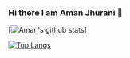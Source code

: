 ### Hi there I am Aman Jhurani 👋
[![Aman's github stats](https://github-readme-stats.vercel.app/api?username=amanjhurani)]

[![Top Langs](https://github-readme-stats.vercel.app/api/top-langs/?username=amanjhurani&layout=compact)](https://github.com/anuraghazra/github-readme-stats)
